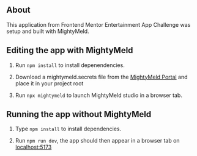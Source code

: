 ## About

This application from Frontend Mentor Entertainment App Challenge was setup and built with MightyMeld.

## Editing the app with MightyMeld

1. Run `npm install` to install depenendencies.

2. Download a mightymeld.secrets file from the [MightyMeld Portal](https://mightymeld.app/instances) and place it in your project root 

3. Run `npx mightymeld` to launch MightyMeld studio in a browser tab.

## Running the app without MightyMeld


1. Type `npm install` to install dependencies.

2. Run `npm run dev`, the app should then appear in a browser tab on [localhost:5173](localhost:5173)
